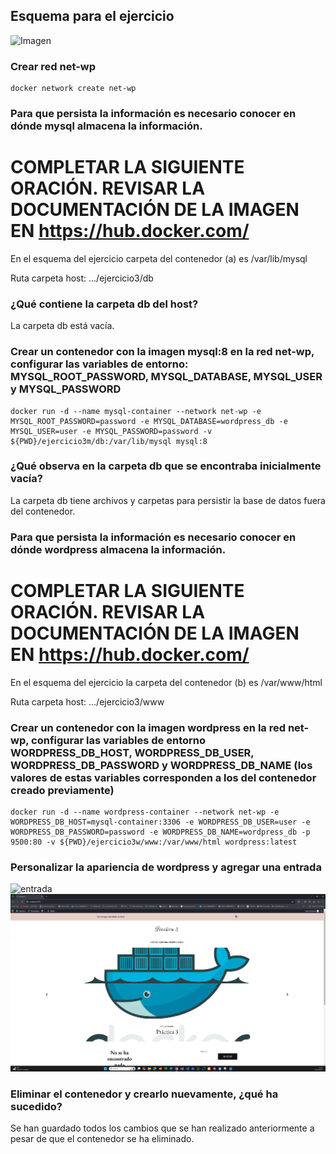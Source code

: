## Esquema para el ejercicio
![Imagen](img/esquema-ejercicio3.PNG)

### Crear red net-wp
```
docker network create net-wp
```

### Para que persista la información es necesario conocer en dónde mysql almacena la información.
# COMPLETAR LA SIGUIENTE ORACIÓN. REVISAR LA DOCUMENTACIÓN DE LA IMAGEN EN https://hub.docker.com/
En el esquema del ejercicio carpeta del contenedor (a) es /var/lib/mysql

Ruta carpeta host: .../ejercicio3/db

### ¿Qué contiene la carpeta db del host?
La carpeta db está vacía.

### Crear un contenedor con la imagen mysql:8  en la red net-wp, configurar las variables de entorno: MYSQL_ROOT_PASSWORD, MYSQL_DATABASE, MYSQL_USER y MYSQL_PASSWORD
```
docker run -d --name mysql-container --network net-wp -e MYSQL_ROOT_PASSWORD=password -e MYSQL_DATABASE=wordpress_db -e MYSQL_USER=user -e MYSQL_PASSWORD=password -v ${PWD}/ejercicio3m/db:/var/lib/mysql mysql:8
```

### ¿Qué observa en la carpeta db que se encontraba inicialmente vacía?
La carpeta db tiene archivos y carpetas para persistir la base de datos fuera del contenedor.

### Para que persista la información es necesario conocer en dónde wordpress almacena la información.
# COMPLETAR LA SIGUIENTE ORACIÓN. REVISAR LA DOCUMENTACIÓN DE LA IMAGEN EN https://hub.docker.com/
En el esquema del ejercicio la carpeta del contenedor (b) es /var/www/html

Ruta carpeta host: .../ejercicio3/www

### Crear un contenedor con la imagen wordpress en la red net-wp, configurar las variables de entorno WORDPRESS_DB_HOST, WORDPRESS_DB_USER, WORDPRESS_DB_PASSWORD y WORDPRESS_DB_NAME (los valores de estas variables corresponden a los del contenedor creado previamente)
```
docker run -d --name wordpress-container --network net-wp -e WORDPRESS_DB_HOST=mysql-container:3306 -e WORDPRESS_DB_USER=user -e WORDPRESS_DB_PASSWORD=password -e WORDPRESS_DB_NAME=wordpress_db -p 9500:80 -v ${PWD}/ejercicio3w/www:/var/www/html wordpress:latest
```

### Personalizar la apariencia de wordpress y agregar una entrada
![entrada](img/entrada)
![Imagen](img/wordpress.png)

### Eliminar el contenedor y crearlo nuevamente, ¿qué ha sucedido?
Se han guardado todos los cambios que se han realizado anteriormente a pesar  de que el contenedor se ha eliminado.


